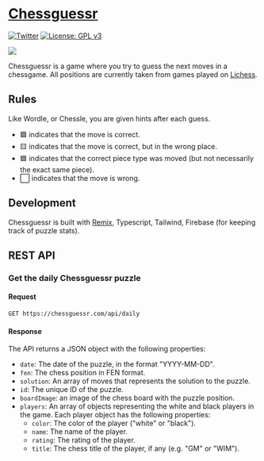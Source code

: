 # [Chessguessr](https://chessguessr.com)

[![Twitter](https://img.shields.io/twitter/follow/chessguessr?style=social)](https://twitter.com/chessguessr)
[![License: GPL v3](https://img.shields.io/badge/License-GPLv3-blue.svg)](https://www.gnu.org/licenses/gpl-3.0)

![](https://github.com/lukasb1b/chessguessr/blob/picture/public/chessguessr.PNG)

Chessguessr is a game where you try to guess the next moves in a chessgame. All positions are currently taken from games played on [Lichess](https://lichess.org).

## Rules

Like Wordle, or Chessle, you are given hints after each guess.

- 🟩 indicates that the move is correct.
- 🟨 indicates that the move is correct, but in the wrong place.
- 🟦 indicates that the correct piece type was moved (but not necessarily the exact same piece).
- ⬜ indicates that the move is wrong.

## Development

Chessguessr is built with [Remix](https://remix.run/), Typescript, Tailwind, Firebase (for keeping track of puzzle stats).

## REST API

### Get the daily Chessguessr puzzle

#### Request

`GET https://chessguessr.com/api/daily`

#### Response

The API returns a JSON object with the following properties:

- `date`: The date of the puzzle, in the format "YYYY-MM-DD".
- `fen`: The chess position in FEN format.
- `solution`: An array of moves that represents the solution to the puzzle.
- `id`: The unique ID of the puzzle.
- `boardImage`: an image of the chess board with the puzzle position.
- `players`: An array of objects representing the white and black players in the game. Each player object has the following properties:
    - `color`: The color of the player ("white" or "black").
    - `name`: The name of the player.
    - `rating`: The rating of the player.
    - `title`: The chess title of the player, if any (e.g. "GM" or "WIM").
